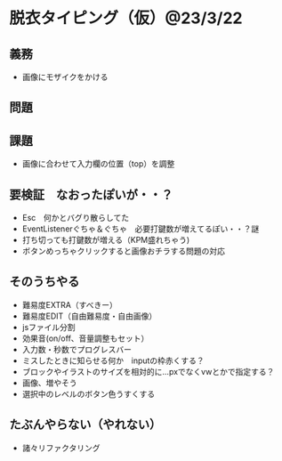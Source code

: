 # 脱衣タイピング（仮）@23/3/22
  
## 義務
* 画像にモザイクをかける
  
## 問題
  
## 課題
* 画像に合わせて入力欄の位置（top）を調整
  
## 要検証　なおったぽいが・・？
* Esc　何かとバグり散らしてた
* EventListenerぐちゃ＆ぐちゃ　必要打鍵数が増えてるぽい・・？謎
* 打ち切っても打鍵数が増える（KPM盛れちゃう)
* ボタンめっちゃクリックすると画像おチラする問題の対応
  
## そのうちやる
* 難易度EXTRA（すべきー）
* 難易度EDIT（自由難易度・自由画像）
* jsファイル分割
* 効果音(on/off、音量調整もセット）
* 入力数・秒数でプログレスバー
* ミスしたときに知らせる何か　inputの枠赤くする？
* ブロックやイラストのサイズを相対的に…pxでなくvwとかで指定する？
* 画像、増やそう
* 選択中のレベルのボタン色うすくする

## たぶんやらない（やれない）
* 諸々リファクタリング

